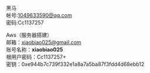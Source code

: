 黑马  
帐号:1049633590@qq.com  
密码:Cc1137257  
  
Aws（服务器搭建）  
邮箱：xiaobiao025@gmail.com  
账号名称：**xiaobiao025**  
根用户密码：Cc1137257+  
密钥：0xe944b7c739f332e1a8a7a5ba87f3fdd4d68ebb12



  

